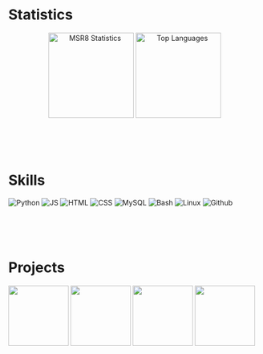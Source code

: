 # Statistics

<center>
    <img alt="MSR8 Statistics" height=170 src="https://github-readme-stats.vercel.app/api?username=msr8&show_icons=true&rank_icon=github&hide=prs&include_all_commits=true&theme=radical" />
    <img alt="Top Languages"   height=170 src="https://github-readme-stats.vercel.app/api/top-langs/?username=msr8&layout=compact&theme=radical" />
</center>

<!-- ![Wakatime Statistics](https://github-readme-stats.vercel.app/api/wakatime?username=msr8&theme=dark&layout=compact) -->



<br><br><br>



# Skills

![Python](https://skillicons.dev/icons?i=py)
![JS](https://skillicons.dev/icons?i=js)
![HTML](https://skillicons.dev/icons?i=html)
![CSS](https://skillicons.dev/icons?i=css)
![MySQL](https://skillicons.dev/icons?i=mysql)
![Bash](https://skillicons.dev/icons?i=bash)
![Linux](https://skillicons.dev/icons?i=linux)
![Github](https://skillicons.dev/icons?i=github)
<!-- ![Tensorflow](https://skillicons.dev/icons?i=tensorflow) -->

<!-- <img src="https://skillicons.dev/icons?i=js" height="40" alt="javascript logo"  />
<img src="https://skillicons.dev/icons?i=mysql" height="40" alt="mysql logo"  />
<img src="https://skillicons.dev/icons?i=py" height="40" alt="python logo"  />
<img src="https://skillicons.dev/icons?i=github" height="40" alt="github logo"  />
<img src="https://cdn.jsdelivr.net/gh/devicons/devicon/icons/css3/css3-original.svg" height="40" alt="css3 logo"  />
<img src="https://cdn.jsdelivr.net/gh/devicons/devicon/icons/html5/html5-original.svg" height="40" alt="html5 logo"  />
<img src="https://skillicons.dev/icons?i=linux" height="40" alt="linux logo"  />
<img src="https://skillicons.dev/icons?i=bash" height="40" alt="bash logo"  />
<img src="https://skillicons.dev/icons?i=tensorflow" height="40" alt="tensorflow logo"  /> -->



<br><br><br>



# Projects

<a href="https://github.com/msr8/markify">  <img src="https://github-readme-stats.vercel.app/api/pin/?username=msr8&repo=markify&theme=dark"   height=120 /></a>
<a href="https://github.com/msr8/ticactoe"> <img src="https://github-readme-stats.vercel.app/api/pin/?username=msr8&repo=tictactoe&theme=dark" height=120 /></a>
<a href="https://github.com/msr8/cats">     <img src="https://github-readme-stats.vercel.app/api/pin/?username=msr8&repo=cats&theme=dark"      height=120 /></a>
<a href="https://github.com/msr8/dotfiles"> <img src="https://github-readme-stats.vercel.app/api/pin/?username=msr8&repo=dotfiles&theme=dark"  height=120 /></a>

<!-- [ ![cats](https://github-readme-stats.vercel.app/api/pin/?username=msr8&repo=cats&theme=dark) ](https://github.com/msr8/cats)
[ ![markify](https://github-readme-stats.vercel.app/api/pin/?username=msr8&repo=markify&theme=github_dark) ](https://github.com/msr8/markify)
[ ![dotfiles](https://github-readme-stats.vercel.app/api/pin/?username=msr8&repo=dotfiles&theme=github_dark) ](https://github.com/msr8/dotfiles) -->




<!--
GOOD THEMES

dark
radical
midnight-purple
github_dark

&bg_color=30,e96443,904e95&title_color=fff&text_color=fff

![Kittinan's github stats](https://github-readme-stats.vercel.app/api?username=kittinan&show_icons=true&title_color=fff&icon_color=79ff97&text_color=9f9f9f&bg_color=151515)

-->



